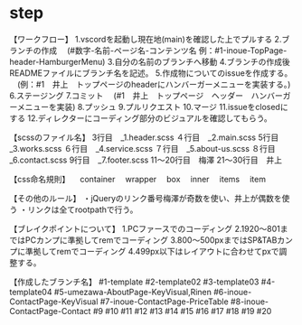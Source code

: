 # step

【ワークフロー】
1.vscordを起動し現在地(main)を確認した上でプルする
2.ブランチの作成
　(#数字-名前-ページ名-コンテンツ名 例：#1-inoue-TopPage-header-HamburgerMenu)
3.自分の名前のブランチへ移動
4.ブランチの作成後READMEファイルにブランチ名を記述。
5.作成物についてのissueを作成する。
　(例：#1　井上　トップページのheaderにハンバーガーメニューを実装する。)
6.ステージング
7.コミット
　(#1　井上　トップページ　ヘッダー　ハンバーガーメニューを実装)
8.プッシュ
9.プルリクエスト
10.マージ
11.issueをclosedにする
12.ディレクターにコーディング部分のビジュアルを確認してもらう。

【scssのファイル名】
3行目　_1.header.scss
４行目　_2.main.scss
5行目　_3.works.scss
６行目　_4.service.scss
７行目　_5.about-us.scss
８行目　_6.contact.scss
9行目　_7.footer.scss
11〜20行目　梅澤
21〜30行目　井上

【css命名規則】
　container
　wrapper
　box
　inner
　items
　item

【その他のルール】
・jQueryのリンク番号梅澤が奇数を使い、井上が偶数を使う
・リンクは全てrootpathで行う。

【ブレイクポイントについて】
1.PCファースでのコーディング
2.1920〜801まではPCカンプに準拠してremでコーディング
3.800〜500pxまではSP&TABカンプに準拠してremでコーディング
4.499px以下はレイアウトに合わせてpxで調整する。

【作成したブランチ名】
#1-template
#2-template02
#3-template03
#4-template04
#5-umezawa-AboutPage-KeyVisual,Rinen
#6-inoue-ContactPage-KeyVisual
#7-inoue-ContactPage-PriceTable
#8-inoue-ContactPage-Contact
#9
#10
#11
#12
#13
#14
#15
#16
#17
#18
#19
#20